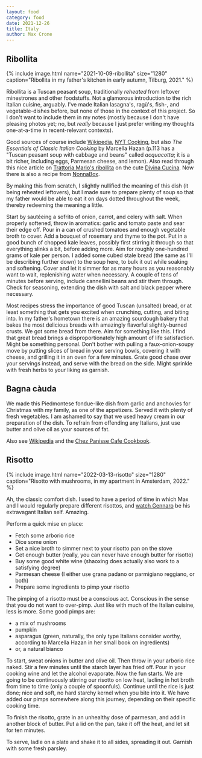 ```yaml
---
layout: food
category: food
date: 2021-12-26
title: Italy
author: Max Crone
---
```


## Ribollita

{% include image.html name="2021-10-09-ribollita" size="1280" caption="Ribollita in my father's kitchen in early autumn, Tilburg, 2021." %}

Ribollita is a Tuscan peasant soup, traditionally *reheated* from leftover minestrones and other foodstuffs.
Not a glamorous introduction to the rich Italian cuisine, arguably.
I've made Italian lasagna's, ragù's, fish-, and vegetable-dishes before, but none of those in the context of this project.
So I don't want to include them in my notes (mostly because I don't have pleasing photos yet; no, but *really* because I just prefer writing my thoughts one-at-a-time in recent-relevant contexts).

Good sources of course include [Wikipedia](https://en.wikipedia.org/wiki/Ribollita), [NYT Cooking](https://cooking.nytimes.com/recipes/1016052-ribollita), but also *The Essentials of Classic Italian Cooking* by Marcella Hazan (p.113 has a "Tuscan peasant soup with cabbage and beans" called *acquacotta*; it is a bit richer, including eggs, Parmesan cheese, and lemon).
Also read through this nice article on [Trattoria Mario's ribollita](https://divinacucina.com/2015/01/trattoria-marios-ribollita/) on the cute [Divina Cucina](https://divinacucina.com/). Now there is also a recipe from [NonnaBox](https://www.nonnabox.com/ribollita/).

By making this from scratch, I slightly nullified the meaning of this dish (it being reheated leftovers), but I made sure to prepare plenty of soup so that my father would be able to eat it on days dotted throughout the week, thereby redeeming the meaning a little.

Start by sautéeing a sofrito of onion, carrot, and celery with salt.
When properly softened, throw in aromatics: garlic and tomato paste and sear their edge off.
Pour in a can of crushed tomatoes and enough vegetable broth to cover. 
Add a bouquet of rosemary and thyme to the pot.
Put in a good bunch of chopped kale leaves, possibly first stirring it through so that everything slinks a bit, before adding more.
Aim for roughly one-hundred grams of kale per person.
I added some cubed stale bread (the same as I'll be describing further down) to the soup here, to bulk it out while soaking and softening.
Cover and let it simmer for as many hours as you reasonably want to wait, replenishing water when necessary.
A couple of tens of minutes before serving, include cannellini beans and stir them through.
Check for seasoning, extending the dish with salt and black pepper where necessary.

Most recipes stress the importance of good Tuscan (unsalted) bread, or at least something that gets you excited when crunching, cutting, and biting into.
In my father's hometown there is an amazing sourdough bakery that bakes the most delicious breads with amazingly flavorful slightly-burned crusts.
We got some bread from there.
Aim for something like this.
I find that great bread brings a disproportionately high amount of life satisfaction.
Might be something personal.
Don't bother with pulling a faux-onion-soupy move by putting slices of bread in your serving bowls, covering it with cheese, and grilling it in an oven for a few minutes.
Grate good chase over your servings instead, and serve with the bread on the side.
Might sprinkle with fresh herbs to your liking as garnish.

## Bagna càuda

We made this Piedmontese fondue-like dish from garlic and anchovies for Christmas with my family, as one of the appetizers. Served it with plenty of fresh vegetables. I am ashamed to say that we used heavy cream in our preparation of the dish. To refrain from offending any Italians, just use butter and olive oil as your sources of fat.

Also see [Wikipedia](https://en.wikipedia.org/wiki/Bagna_c%C3%A0uda) and the [Chez Panisse Cafe Cookbook](https://books.google.co.il/books?id=Gk7OAgAAQBAJ&pg=PA16&redir_esc=y#v=onepage&q&f=false).

## Risotto

{% include image.html name="2022-03-13-risotto" size="1280" caption="Risotto with mushrooms, in my apartment in Amsterdam, 2022." %}

Ah, the classic comfort dish. I used to have a period of time in which Max and I would regularly prepare different risottos, and [watch Gennaro](https://youtu.be/VOBihHeZuXE) be his extravagant Italian self. Amazing.

Perform a quick mise en place:

- Fetch some arborio rice
- Dice some onion
- Set a nice broth to simmer next to your risotto pan on the stove
- Get enough butter (really, you can never have enough butter for risotto)
- Buy some good white wine (shaoxing does actually also work to a satisfying degree)
- Parmesan cheese (I either use grana padano or parmigiano reggiano, or both)
- Prepare some ingredients to pimp your risotto

The pimping of a risotto must be a conscious act. Conscious in the sense that you do not want to over-pimp. Just like with much of the Italian cuisine, less is more. Some good pimps are:

- a mix of mushrooms
- pumpkin
- asparagus (green, naturally, the only type Italians consider worthy, according to Marcella Hazan in her small book on ingredients)
- or, a natural bianco

To start, sweat onions in butter and olive oil. Then throw in your arborio rice naked. Stir a few minutes until the starch layer has fried off. Pour in your cooking wine and let the alcohol evaporate. Now the fun starts. We are going to be continuously stirring our risotto on low heat, ladling in hot broth from time to time (only a couple of spoonfuls). Continue until the rice is just done; nice and soft, no hard starchy kernel when you bite into it. We have added our pimps somewhere along this journey, depending on their specific cooking time.

To finish the risotto, grate in an unhealthy dose of parmesan, and add in another block of butter. Put a lid on the pan, take it off the heat, and let sit for ten minutes.

To serve, ladle on a plate and shake it to all sides, spreading it out. Garnish with some fresh parsley.
